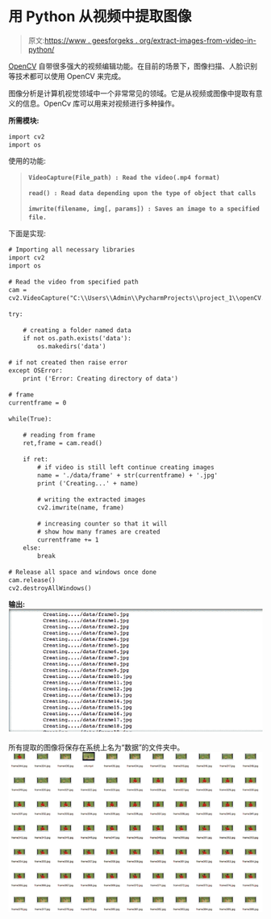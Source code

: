 # 用 Python 从视频中提取图像

> 原文:[https://www . geesforgeks . org/extract-images-from-video-in-python/](https://www.geeksforgeeks.org/extract-images-from-video-in-python/)

[OpenCV](https://www.geeksforgeeks.org/tag/opencv/) 自带很多强大的视频编辑功能。在目前的场景下，图像扫描、人脸识别等技术都可以使用 OpenCV 来完成。

图像分析是计算机视觉领域中一个非常常见的领域。它是从视频或图像中提取有意义的信息。OpenCv 库可以用来对视频进行多种操作。

**所需模块:**

```
import cv2
import os

```

使用的功能:

> **`VideoCapture(File_path) : Read the video(.mp4 format)`**
> 
> **`read() : Read data depending upon the type of object that calls`**
> 
> **`imwrite(filename, img[, params]) : Saves an image to a specified file.`**

下面是实现:

```
# Importing all necessary libraries
import cv2
import os

# Read the video from specified path
cam = cv2.VideoCapture("C:\\Users\\Admin\\PycharmProjects\\project_1\\openCV.mp4")

try:

    # creating a folder named data
    if not os.path.exists('data'):
        os.makedirs('data')

# if not created then raise error
except OSError:
    print ('Error: Creating directory of data')

# frame
currentframe = 0

while(True):

    # reading from frame
    ret,frame = cam.read()

    if ret:
        # if video is still left continue creating images
        name = './data/frame' + str(currentframe) + '.jpg'
        print ('Creating...' + name)

        # writing the extracted images
        cv2.imwrite(name, frame)

        # increasing counter so that it will
        # show how many frames are created
        currentframe += 1
    else:
        break

# Release all space and windows once done
cam.release()
cv2.destroyAllWindows()
```

**输出:**
![image](img/acad6615d272de8a0bcda6ac8218116c.png)

所有提取的图像将保存在系统上名为“数据”的文件夹中。
![img](img/dbccadd4db825714ea9a944e01240d0a.png)